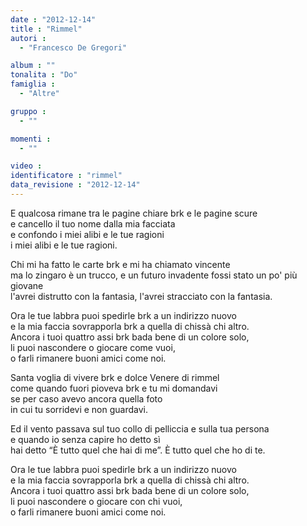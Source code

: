 ```yaml
---
date : "2012-12-14"
title : "Rimmel"
autori : 
  - "Francesco De Gregori"

album : ""
tonalita : "Do"
famiglia : 
  - "Altre"

gruppo : 
  - ""

momenti : 
  - ""

video : 
identificatore : "rimmel"
data_revisione : "2012-12-14"
---
```

  
  
  
  
  
E qualcosa rimane tra le pagine chiare brk  e le pagine scure  
 e cancello il tuo nome dalla mia facciata   
 e confondo i miei alibi e le tue ragioni   
i miei alibi e le tue ragioni.   
  
  
  
Chi mi ha fatto le carte brk  e mi ha chiamato vincente   
ma lo zingaro è un trucco, e un futuro invadente fossi stato un po' più giovane   
l'avrei distrutto con la fantasia, l'avrei stracciato con la fantasia.  
  
  
  
  
  
Ora le tue labbra puoi spedirle brk  a un indirizzo nuovo  
e la mia faccia sovrapporla brk  a quella di chissà chi altro.  
Ancora i tuoi quattro assi brk  bada bene di un colore solo,  
li puoi nascondere o giocare come vuoi,    
o farli rimanere buoni amici come noi.   
  
  
  
  
  
  
  
Santa voglia di vivere brk e dolce Venere di rimmel   
come quando fuori pioveva brk  e tu mi domandavi   
se per caso avevo ancora quella foto   
in cui tu sorridevi e non guardavi.  
  
  
Ed il vento passava sul tuo collo di pelliccia e sulla tua persona   
e quando io senza capire ho detto sì   
hai detto “È tutto quel che hai di me”. È tutto quel che ho di te.  
  
  
  
  
Ora le tue labbra puoi spedirle brk  a un indirizzo nuovo  
e la mia faccia sovrapporla brk  a quella di chissà chi altro.  
Ancora i tuoi quattro assi brk  bada bene di un colore solo,  
li puoi nascondere o giocare con chi vuoi,    
o farli rimanere buoni amici come noi.   
  
  
